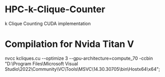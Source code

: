 # HPC-k-Clique-Counter
k Clique Counting CUDA implementation


# Compilation for Nvida Titan V

nvcc kcliques.cu --optimize 3 --gpu-architecture=compute_70 -ccbin "D:\Program Files\Microsoft Visual Studio\2022\Community\VC\Tools\MSVC\14.30.30705\bin\Hostx64\x64";